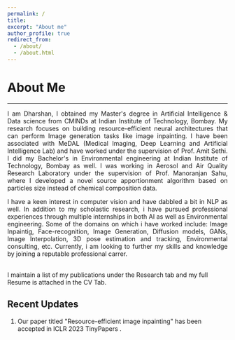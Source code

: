 ```yaml
---
permalink: /
title: 
excerpt: "About me"
author_profile: true
redirect_from: 
  - /about/
  - /about.html
---
```


<h1>About Me </h1> 

------

<div style='text-align: justify;'>I am Dharshan, I obtained my Master's degree in Artificial Intelligence & Data science from <a href="https://www.minds.iitb.ac.in/" style="text-decoration: none;">CMINDs</a> at <a href="https://www.iitb.ac.in/" style="text-decoration: none;">Indian Institute of  Technology, Bombay</a>. My research focuses on building resource-efficient neural architectures that can perform Image generation tasks like image inpainting. I have been associated with MeDAL (Medical Imaging, Deep Learning and Artificial Intelligence Lab) and have worked under the supervision of <a href="https://www.ee.iitb.ac.in/~asethi/" style="text-decoration: none;">Prof. Amit Sethi</a>. I did my Bachelor's in Environmental engineering at <a href="https://www.iitk.ac.in/" style="text-decoration: none;">Indian Institute of  Technology, Bombay</a> as well. I was working in Aerosol and Air Quality Research Laboratory under the supervision of <a href="https://www.esed.iitb.ac.in/faculty/manoranjan-sahu" style="text-decoration: none;">Prof. Manoranjan Sahu</a>, where I developed a novel source apportionment algorithm based on particles size instead of chemical composition data.</div>  
<p>  </p>

<div style='text-align: justify;'>I have a keen interest in computer vision and have dabbled a bit in NLP as well. In addition to my scholastic research, i have pursued professional experiences through multiple internships in both AI as well as Environmental engineering. Some of the domains on which i have worked include: Image Inpaintig, Face-recognition, Image Generation, Diffusion models, GANs, Image Interpolation, 3D pose estimation and tracking, Environmental consulting, etc. Currently, i am looking to further my skills and knowledge by joining a reputable professional carrer.</div>

<br>I maintain a list of my publications under the Research tab and my full Resume is attached in the CV Tab.

<h2>Recent Updates </h2> 


1. Our paper titled "Resource-efficient image inpainting" has been accepted in ICLR 2023 TinyPapers . 

